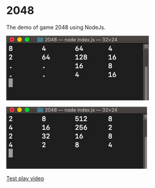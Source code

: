 # 2048
The demo of game 2048 using NodeJs. 

![Screenshot 1](https://github.com/Midnightlight/2048/raw/master/Screenshot-1.png)

![Screenshot 2](https://github.com/Midnightlight/2048/raw/master/Screenshot-2.png)

[Test play video](https://drive.google.com/file/d/1mH46kQgNv5BgD9Kx60zAEr1dOwTWao4L/preview)

